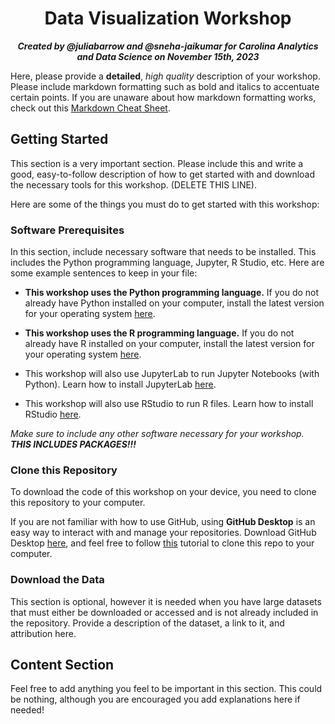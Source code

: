 <h1 align="center">Data Visualization Workshop</h1>

<p align="center"><b><i>Created by @juliabarrow and @sneha-jaikumar for Carolina Analytics and Data Science on November 15th, 2023</b></i></p>

 
Here, please provide a **detailed**, *high quality* description of your workshop. Please include markdown formatting such as bold and italics to accentuate certain points. If you are unaware about how markdown formatting works, check out this [Markdown Cheat Sheet](https://www.markdownguide.org/cheat-sheet/).

## Getting Started

This section is a very important section. Please include this and write a good, easy-to-follow description of how to get started with and download the necessary tools for this workshop. (DELETE THIS LINE).

Here are some of the things you must do to get started with this workshop:

### Software Prerequisites

In this section, include necessary software that needs to be installed. This includes the Python programming language, Jupyter, R Studio, etc. Here are some example sentences to keep in your file:

- **This workshop uses the Python programming language.** If you do not already have Python installed on your computer, install the latest version for your operating system [here](https://www.python.org/downloads/).

- **This workshop uses the R programming language.** If you do not already have R installed on your computer, install the latest version for your operating system [here](https://cloud.r-project.org).

- This workshop will also use JupyterLab to run Jupyter Notebooks (with Python). Learn how to install JupyterLab [here](https://jupyter.org/install).

- This workshop will also use RStudio to run R files. Learn how to install RStudio [here](https://posit.co/download/rstudio-desktop/).

*Make sure to include any other software necessary for your workshop. **THIS INCLUDES PACKAGES!!!***

### Clone this Repository

To download the code of this workshop on your device, you need to clone this repository to your computer.

If you are not familiar with how to use GitHub, using **GitHub Desktop** is an easy way to interact with and manage your repositories. Download GitHub Desktop [here](https://desktop.github.com), and feel free to follow [this](https://docs.github.com/en/desktop/contributing-and-collaborating-using-github-desktop/adding-and-cloning-repositories/cloning-a-repository-from-github-to-github-desktop) tutorial to clone this repo to your computer.

### Download the Data

This section is optional, however it is needed when you have large datasets that must either be downloaded or accessed and is not already included in the repository. Provide a description of the dataset, a link to it, and attribution here.

## Content Section

Feel free to add anything you feel to be important in this section. This could be nothing, although you are encouraged you add explanations here if needed!
